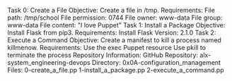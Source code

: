 Task 0: Create a File
Objective: Create a file in /tmp.
Requirements:
File path: /tmp/school
File permission: 0744
File owner: www-data
File group: www-data
File content: "I love Puppet"
Task 1: Install a Package
Objective: Install Flask from pip3.
Requirements:
Install Flask
Version: 2.1.0
Task 2: Execute a Command
Objective: Create a manifest to kill a process named killmenow.
Requirements:
Use the exec Puppet resource
Use pkill to terminate the process
Repository Information:
GitHub Repository: alx-system_engineering-devops
Directory: 0x0A-configuration_management
Files:
0-create_a_file.pp
1-install_a_package.pp
2-execute_a_command.pp
